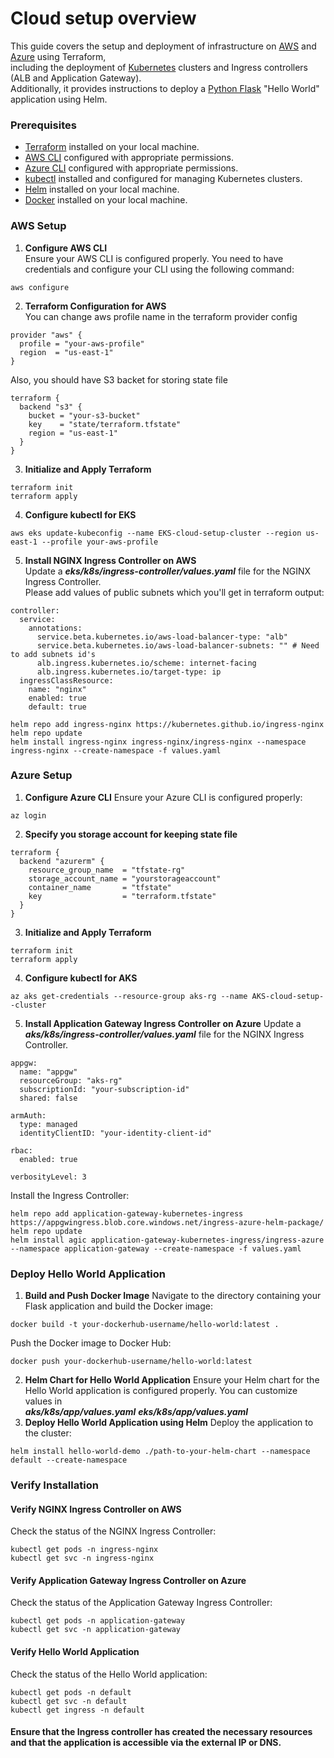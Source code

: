 # Cloud setup overview
This guide covers the setup and deployment of infrastructure on [AWS](https://aws.amazon.com/) and [Azure](https://azure.microsoft.com/) using Terraform, </br>
including the deployment of [Kubernetes](https://kubernetes.io/) clusters and Ingress controllers (ALB and Application Gateway). <br />
Additionally, it provides instructions to deploy a [Python Flask](https://flask.palletsprojects.com/en/3.0.x/) "Hello World" application using Helm.

### Prerequisites
- [Terraform](https://www.terraform.io/) installed on your local machine.
- [AWS CLI](https://docs.aws.amazon.com/cli/latest/userguide/getting-started-install.html) configured with appropriate permissions.
- [Azure CLI](https://learn.microsoft.com/en-us/cli/azure/install-azure-cli) configured with appropriate permissions.
- [kubectl](https://kubernetes.io/docs/tasks/tools/) installed and configured for managing Kubernetes clusters.
- [Helm](https://helm.sh/docs/intro/install/) installed on your local machine.
- [Docker](https://www.docker.com/) installed on your local machine.


### AWS Setup
1. **Configure AWS CLI** </br>
Ensure your AWS CLI is configured properly. You need to have credentials and configure your CLI using the following command:
```
aws configure
```
2. **Terraform Configuration for AWS**  </br>
You can change aws profile name in the terraform provider config
```
provider "aws" {
  profile = "your-aws-profile"
  region  = "us-east-1"
}
```
Also, you should have S3 backet for storing state file
```
terraform {
  backend "s3" {
    bucket = "your-s3-bucket"
    key    = "state/terraform.tfstate"
    region = "us-east-1"
  }
}
```
3. **Initialize and Apply Terraform**  </br>
``` 
terraform init
terraform apply
```
4. **Configure kubectl for EKS**
```
aws eks update-kubeconfig --name EKS-cloud-setup-cluster --region us-east-1 --profile your-aws-profile
```
5. **Install NGINX Ingress Controller on AWS** </br>
Update a ***eks/k8s/ingress-controller/values.yaml*** file for the NGINX Ingress Controller. </br>
Please add values of public subnets which you'll get in terraform output:
```
controller:
  service:
    annotations:
      service.beta.kubernetes.io/aws-load-balancer-type: "alb"
      service.beta.kubernetes.io/aws-load-balancer-subnets: "" # Need to add subnets id's
      alb.ingress.kubernetes.io/scheme: internet-facing
      alb.ingress.kubernetes.io/target-type: ip
  ingressClassResource:
    name: "nginx"
    enabled: true
    default: true
```
```
helm repo add ingress-nginx https://kubernetes.github.io/ingress-nginx
helm repo update
helm install ingress-nginx ingress-nginx/ingress-nginx --namespace ingress-nginx --create-namespace -f values.yaml
```

### Azure Setup
1. **Configure Azure CLI**
Ensure your Azure CLI is configured properly:
```
az login
```
2. **Specify you storage account for keeping state file**
```
terraform {
  backend "azurerm" {
    resource_group_name  = "tfstate-rg"
    storage_account_name = "yourstorageaccount"
    container_name       = "tfstate"
    key                  = "terraform.tfstate"
  }
}
```
3.  **Initialize and Apply Terraform**
```
terraform init
terraform apply
```
4. **Configure kubectl for AKS**
```
az aks get-credentials --resource-group aks-rg --name AKS-cloud-setup--cluster
```
5. **Install Application Gateway Ingress Controller on Azure**
Update a ***aks/k8s/ingress-controller/values.yaml*** file for the NGINX Ingress Controller. </br>
```
appgw:
  name: "appgw"
  resourceGroup: "aks-rg"
  subscriptionId: "your-subscription-id"
  shared: false

armAuth:
  type: managed
  identityClientID: "your-identity-client-id"

rbac:
  enabled: true

verbosityLevel: 3
```
Install the Ingress Controller:
```
helm repo add application-gateway-kubernetes-ingress https://appgwingress.blob.core.windows.net/ingress-azure-helm-package/
helm repo update
helm install agic application-gateway-kubernetes-ingress/ingress-azure --namespace application-gateway --create-namespace -f values.yaml
```
### Deploy Hello World Application
1. **Build and Push Docker Image**
Navigate to the directory containing your Flask application and build the Docker image:
```
docker build -t your-dockerhub-username/hello-world:latest .
```
Push the Docker image to Docker Hub:
```
docker push your-dockerhub-username/hello-world:latest
```
2. **Helm Chart for Hello World Application**
Ensure your Helm chart for the Hello World application is configured properly. You can customize values in </br>
***aks/k8s/app/values.yaml***
***eks/k8s/app/values.yaml***
3. **Deploy Hello World Application using Helm**
Deploy the application to the cluster:
```
helm install hello-world-demo ./path-to-your-helm-chart --namespace default --create-namespace
```
### Verify Installation
#### Verify NGINX Ingress Controller on AWS
Check the status of the NGINX Ingress Controller:
```
kubectl get pods -n ingress-nginx
kubectl get svc -n ingress-nginx
```
#### Verify Application Gateway Ingress Controller on Azure
Check the status of the Application Gateway Ingress Controller:
```
kubectl get pods -n application-gateway
kubectl get svc -n application-gateway
```
#### Verify Hello World Application
Check the status of the Hello World application:
```
kubectl get pods -n default
kubectl get svc -n default
kubectl get ingress -n default
```
#### Ensure that the Ingress controller has created the necessary resources and that the application is accessible via the external IP or DNS.


